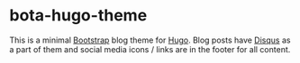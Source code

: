 # bota-hugo-theme
This is a minimal [Bootstrap](https://getbootstrap.com) blog theme for [Hugo](https://gohugo.io). 
Blog posts have [Disqus](https://disqus.com) as a part of them and social media icons / links are in the footer for all content.
